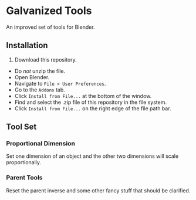 # Galvanized Tools
An improved set of tools for Blender.

## Installation
1. Download this repository.
* Do *not* unzip the file.
* Open Blender.
* Navigate to `File > User Preferences`.
* Go to the `Addons` tab.
* Click `Install from File...` at the bottom of the window.
* Find and select the .zip file of this repository in the file system.
* Click `Install from File...` on the right edge of the file path bar.

## Tool Set

### Proportional Dimension
Set one dimension of an object and the other two dimensions will scale proportionally.

### Parent Tools
Reset the parent inverse and some other fancy stuff that should be clarified.
